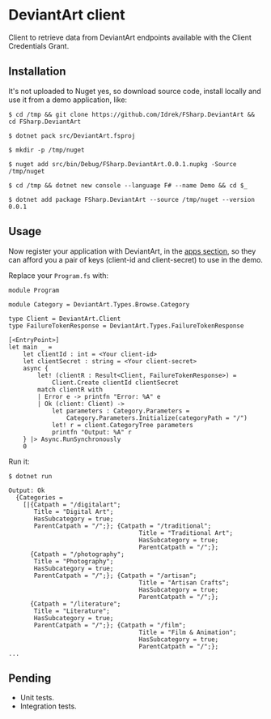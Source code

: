 # DeviantArt client

Client to retrieve data from DeviantArt endpoints available with the Client Credentials Grant.

## Installation

It's not uploaded to Nuget yes, so download source code, install locally and use it from a demo application, like:

```
$ cd /tmp && git clone https://github.com/Idrek/FSharp.DeviantArt && cd FSharp.DeviantArt

$ dotnet pack src/DeviantArt.fsproj

$ mkdir -p /tmp/nuget

$ nuget add src/bin/Debug/FSharp.DeviantArt.0.0.1.nupkg -Source /tmp/nuget

$ cd /tmp && dotnet new console --language F# --name Demo && cd $_

$ dotnet add package FSharp.DeviantArt --source /tmp/nuget --version 0.0.1
```

## Usage

Now register your application with DeviantArt, in the [apps section](https://www.deviantart.com/developers/apps), so they can afford you a pair of keys (client-id and client-secret) to use in the demo.

Replace your `Program.fs` with:
```
module Program

module Category = DeviantArt.Types.Browse.Category

type Client = DeviantArt.Client
type FailureTokenResponse = DeviantArt.Types.FailureTokenResponse

[<EntryPoint>]
let main _ = 
    let clientId : int = <Your client-id>
    let clientSecret : string = <Your client-secret>
    async {
        let! (clientR : Result<Client, FailureTokenResponse>) = 
            Client.Create clientId clientSecret
        match clientR with
        | Error e -> printfn "Error: %A" e
        | Ok (client: Client) -> 
            let parameters : Category.Parameters =
                Category.Parameters.Initialize(categoryPath = "/")
            let! r = client.CategoryTree parameters
            printfn "Output: %A" r
    } |> Async.RunSynchronously
    0
```

Run it:
```
$ dotnet run

Output: Ok
  {Categories =
    [|{Catpath = "/digitalart";
       Title = "Digital Art";
       HasSubcategory = true;
       ParentCatpath = "/";}; {Catpath = "/traditional";
                                    Title = "Traditional Art";
                                    HasSubcategory = true;
                                    ParentCatpath = "/";};
      {Catpath = "/photography";
       Title = "Photography";
       HasSubcategory = true;
       ParentCatpath = "/";}; {Catpath = "/artisan";
                                    Title = "Artisan Crafts";
                                    HasSubcategory = true;
                                    ParentCatpath = "/";};
      {Catpath = "/literature";
       Title = "Literature";
       HasSubcategory = true;
       ParentCatpath = "/";}; {Catpath = "/film";
                                    Title = "Film & Animation";
                                    HasSubcategory = true;
                                    ParentCatpath = "/";};
...                                    
```

## Pending

- Unit tests.
- Integration tests.